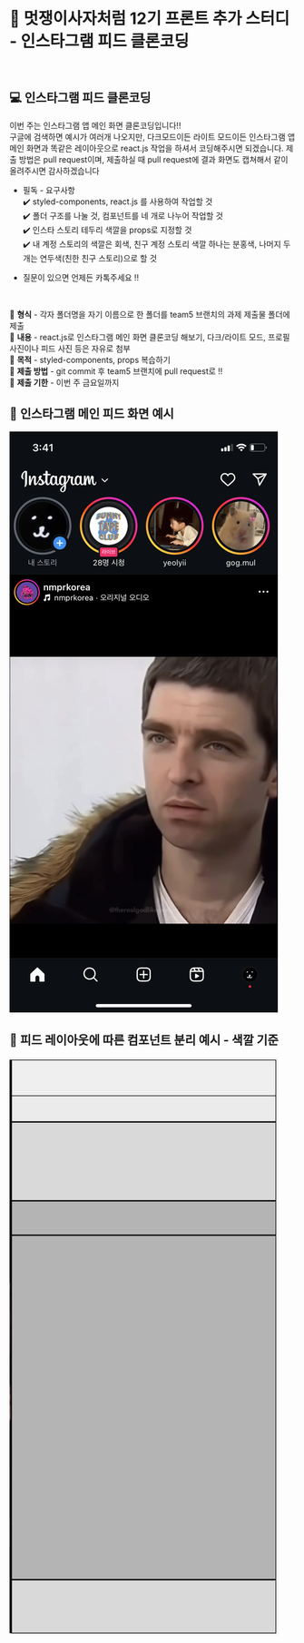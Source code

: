 # 🦁 멋쟁이사자처럼 12기 프론트 추가 스터디 - 인스타그램 피드 클론코딩

<br>

## 💻 인스타그램 피드 클론코딩
이번 주는 인스타그램 앱 메인 화면 클론코딩입니다!!   
구글에 검색하면 예시가 여러개 나오지만, 다크모드이든 라이트 모드이든 인스타그램 앱 메인 화면과 똑같은 레이아웃으로 react.js 작업을 하셔서 코딩해주시면 되겠습니다. 제출 방법은  pull request이며, 제출하실 때 pull request에 결과 화면도 캡쳐해서 같이 올려주시면 감사하겠습니다

* 필독 - 요구사항   
✔️ styled-components, react.js 를 사용하여 작업할 것   
✔️ 폴더 구조를 나눌 것, 컴포넌트를 네 개로 나누어 작업할 것   
✔️ 인스타 스토리 테두리 색깔을 props로 지정할 것   
✔️ 내 계정 스토리의 색깔은 회색, 친구 계정 스토리 색깔 하나는 분홍색, 나머지 두 개는 연두색(친한 친구 스토리)으로 할 것   

* 질문이 있으면 언제든 카톡주세요 !!

<br>

🦁 **형식** - 각자 폴더명을 자기 이름으로 한 폴더를 team5 브랜치의 과제 제출물 폴더에 제출   
🦁 **내용** - react.js로 인스타그램 메인 화면 클론코딩 해보기, 다크/라이트 모드, 프로필 사진이나 피드 사진 등은 자유로 첨부      
🦁 **목적** - styled-components, props 복습하기   
🦁 **제출 방법** - git commit 후 team5 브랜치에 pull request로 !!   
🦁 **제출 기한** - 이번 주 금요일까지   

## 💫 인스타그램 메인 피드 화면 예시
<img src="./instagram_image.png">   

## 💫 피드 레이아웃에 따른 컴포넌트 분리 예시 - 색깔 기준
<img src="./component_ex_image.png">
